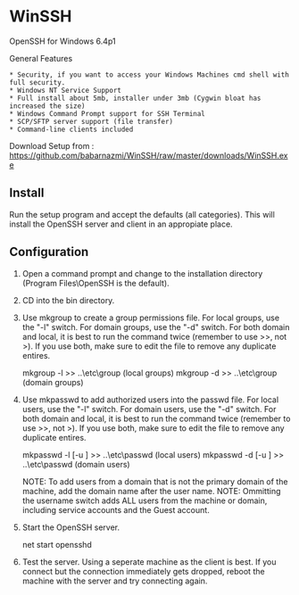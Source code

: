WinSSH
======

OpenSSH for Windows 6.4p1 

General Features

    * Security, if you want to access your Windows Machines cmd shell with full security.
    * Windows NT Service Support
    * Full install about 5mb, installer under 3mb (Cygwin bloat has increased the size)
    * Windows Command Prompt support for SSH Terminal
    * SCP/SFTP server support (file transfer)
    * Command-line clients included

Download Setup from : https://github.com/babarnazmi/WinSSH/raw/master/downloads/WinSSH.exe

Install
-------

Run the setup program and accept the defaults (all categories).
This will install the OpenSSH server and client in an appropiate place.


Configuration
-------------
1.  Open a command prompt and change to the installation directory (Program Files\OpenSSH is the default).

2.  CD into the bin directory.

3.  Use mkgroup to create a group permissions file. For local groups, use the "-l" switch. For domain groups, use the "-d" switch.
    For both domain and local, it is best to run the command twice (remember to use >>, not >). If you use both, make sure to edit the file to remove any duplicate entires.

      mkgroup -l >> ..\etc\group      (local groups)
      mkgroup -d >> ..\etc\group      (domain groups)

4.  Use mkpasswd to add authorized users into the passwd file. For local users, use the "-l" switch. For domain users, use the "-d" switch.
    For both domain and local, it is best to run the command twice (remember to use >>, not >). If you use both, make sure to edit the file to remove any duplicate entires.

      mkpasswd -l [-u <username>] >> ..\etc\passwd      (local users)
      mkpasswd -d [-u <username>] >> ..\etc\passwd      (domain users)

    NOTE: To add users from a domain that is not the primary domain of the machine, add the domain name after the user name.
    NOTE: Ommitting the username switch adds ALL users from the machine or domain, including service accounts and the Guest account.

5.  Start the OpenSSH server.

      net start opensshd

6.  Test the server. Using a seperate machine as the client is best. If you connect but the connection immediately gets dropped, reboot the machine with the server and try connecting again.


